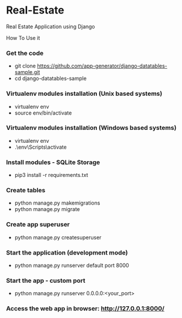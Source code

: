 # Real-Estate
Real Estate Application using Django

How To Use it 
### Get the code
* git clone https://github.com/app-generator/django-datatables-sample.git
* cd django-datatables-sample

### Virtualenv modules installation (Unix based systems)
* virtualenv env
* source env/bin/activate

### Virtualenv modules installation (Windows based systems)
* virtualenv env
* .\env\Scripts\activate

### Install modules - SQLite Storage
* pip3 install -r requirements.txt

### Create tables
* python manage.py makemigrations
* python manage.py migrate

### Create app superuser
* python manage.py createsuperuser

### Start the application (development mode)
* python manage.py runserver  default port 8000

### Start the app - custom port
* python manage.py runserver 0.0.0.0:<your_port>

### Access the web app in browser: http://127.0.0.1:8000/
